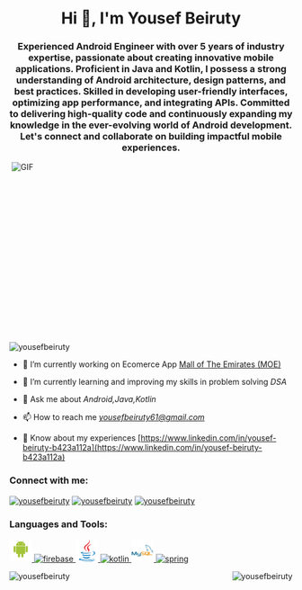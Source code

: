<h1 align="center">Hi 👋, I'm Yousef Beiruty</h1>
<h3 align="center">Experienced Android Engineer with over 5 years of industry expertise, passionate about creating innovative mobile applications. Proficient in Java and Kotlin, I possess a strong understanding of Android architecture, design patterns, and best practices. Skilled in developing user-friendly interfaces, optimizing app performance, and integrating APIs. Committed to delivering high-quality code and continuously expanding my knowledge in the ever-evolving world of Android development. Let's connect and collaborate on building impactful mobile experiences.</h3>

  <img align="right" alt="GIF" src="https://github.com/abhisheknaiidu/abhisheknaiidu/blob/master/code.gif?raw=true" width="500" height="320" />
<p align="left"> <img src="https://komarev.com/ghpvc/?username=yousefbeiruty&label=Profile%20views&color=0e75b6&style=flat" alt="yousefbeiruty" /> </p>

- 🔭 I’m currently working on Ecomerce App [Mall of The Emirates (MOE)](https://play.google.com/store/apps/details?id=com.belongi.moe)

- 🌱 I’m currently learning and improving my skills in problem solving *DSA*

- 💬 Ask me about *Android,Java,Kotlin*

- 📫 How to reach me *yousefbeiruty61@gmail.com*

- 📄 Know about my experiences [https://www.linkedin.com/in/yousef-beiruty-b423a112a](https://www.linkedin.com/in/yousef-beiruty-b423a112a)

<h3 align="left">Connect with me:</h3>
<p align="left">
<a href="https://www.linkedin.com/in/yousef-beiruty-b423a112a" target="blank"><img align="center" src="https://raw.githubusercontent.com/rahuldkjain/github-profile-readme-generator/master/src/images/icons/Social/linked-in-alt.svg" alt="yousefbeiruty" height="30" width="40" /></a>
<a href="https://www.leetcode.com/yousefbeiruty61" target="blank"><img align="center" src="https://raw.githubusercontent.com/rahuldkjain/github-profile-readme-generator/master/src/images/icons/Social/leet-code.svg" alt="yousefbeiruty" height="30" width="40" /></a>
<a href="https://auth.geeksforgeeks.org/user/yousefbeiruty" target="blank"><img align="center" src="https://raw.githubusercontent.com/rahuldkjain/github-profile-readme-generator/master/src/images/icons/Social/geeks-for-geeks.svg" alt="yousefbeiruty" height="30" width="40" /></a>
</p>

<h3 align="left">Languages and Tools:</h3>
<p align="left"> <a href="https://developer.android.com" target="_blank" rel="noreferrer"> <img src="https://raw.githubusercontent.com/devicons/devicon/master/icons/android/android-original-wordmark.svg" alt="android" width="40" height="40"/> </a> <a href="https://firebase.google.com/" target="_blank" rel="noreferrer"> <img src="https://www.vectorlogo.zone/logos/firebase/firebase-icon.svg" alt="firebase" width="40" height="40"/> </a> <a href="https://www.java.com" target="_blank" rel="noreferrer"> <img src="https://raw.githubusercontent.com/devicons/devicon/master/icons/java/java-original.svg" alt="java" width="40" height="40"/> </a> <a href="https://kotlinlang.org" target="_blank" rel="noreferrer"> <img src="https://www.vectorlogo.zone/logos/kotlinlang/kotlinlang-icon.svg" alt="kotlin" width="40" height="40"/> </a> <a href="https://www.mysql.com/" target="_blank" rel="noreferrer"> <img src="https://raw.githubusercontent.com/devicons/devicon/master/icons/mysql/mysql-original-wordmark.svg" alt="mysql" width="40" height="40"/> </a> <a href="https://spring.io/" target="_blank" rel="noreferrer"> <img src="https://www.vectorlogo.zone/logos/springio/springio-icon.svg" alt="spring" width="40" height="40"/> </a> </p>

<p><img align="left" src="https://github-readme-stats.vercel.app/api/top-langs?username=yousefbeiruty&show_icons=true&locale=en&layout=compact" alt="yousefbeiruty" /></p>

<p>&nbsp;<img align="right" src="https://github-readme-stats.vercel.app/api?username=yousefbeiruty&show_icons=true&locale=en" alt="yousefbeiruty" /></p>



  




